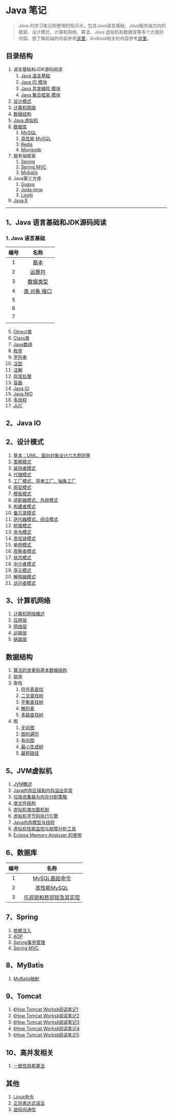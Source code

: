# Java 笔记

> Java 的学习笔记和整理的知识点，包含Java语言基础、Java服务端方向的框架、设计模式、计算机网络、算法、Java 虚拟机和数据库等多个方面的内容。想了解前端的内容参考[这里](https://github.com/Shouheng88/Front-end-notes)，Android相关的内容参考[这里](https://github.com/Shouheng88/Android-notes)。

## 目录结构

1. 语言基础和JDK源码阅读
    1. <a href="#java">Java 语言基础</a>
    2. <a href="#java_io">Java IO 模块</a>
    3. <a href="#java_con">Java 并发编程 模块</a>
    4. <a href="#java_collection">Java 集合框架 模块</a>
2. <a href="#design_pattern">设计模式</a>
3. <a href="#network">计算机网络</a>
4. <a href="#data_structure">数据结构</a>
5. <a href="#JVM">Java 虚拟机</a>
6. <a href="#database">数据库</a>
    1. <a href="#mysql">MySQL</a>
	2. <a href="#mysql_h">高性能 MySQL</a>
	3. <a href="#redis">Redis</a>
	4. <a href="#mongodb">Mongodb</a>
7. 服务端框架
    1. <a href="#spring">Spring</a>
	2. <a href="#spring_mvc">Spring MVC</a>
	3. <a href="#mybatis">Mybatis</a>
8. Java第三方库
    1. <a href="#guava">Guava</a>
	2. <a href="#joda_time">Joda-time</a>
	3. <a href="#log4j">Log4j</a>
9. <a href="#java_8">Java 8</a>

------

<h2 id="java">1、Java 语言基础和JDK源码阅读</h2>

### 1. Java 语言基础

|编号|名称|
|:-:|:-:|
|1|[基本](Java/Base.md)|
|2|[运算符](Java/Operator.md)|
|3|[数据类型](Java/DataTypes.md)|
|4|[类 对象 接口](Java/CIO.md)|
|5||
|6||
|7||
|||

5. [Object类](https://github.com/Shouheng88/Java-Programming/blob/master/Java%E8%AF%AD%E8%A8%80/Object%E7%B1%BB.md)
6. [Class类](https://github.com/Shouheng88/Java-Programming/blob/master/Java%E8%AF%AD%E8%A8%80/Class%E7%B1%BB.md)
7. [Java数组](https://github.com/Shouheng88/Java-Programming/blob/master/Java%E8%AF%AD%E8%A8%80/%E6%95%B0%E7%BB%84.md)
8. [枚举](https://github.com/Shouheng88/Java-Programming/blob/master/Java%E8%AF%AD%E8%A8%80/%E6%9E%9A%E4%B8%BE.md)
9. [字符串](https://github.com/Shouheng88/Java-Programming/blob/master/Java%E8%AF%AD%E8%A8%80/%E5%AD%97%E7%AC%A6%E4%B8%B2.md)
10. [泛型](https://github.com/Shouheng88/Java-Programming/blob/master/Java%E8%AF%AD%E8%A8%80/%E6%B3%9B%E5%9E%8B.md)
11. [注解](https://github.com/Shouheng88/Java-Programming/blob/master/Java%E8%AF%AD%E8%A8%80/%E6%B3%A8%E8%A7%A3.md)
12. [异常处理](https://github.com/Shouheng88/Java-Programming/blob/master/Java%E8%AF%AD%E8%A8%80/%E5%BC%82%E5%B8%B8%E5%A4%84%E7%90%86.md)
13. [容器](https://github.com/Shouheng88/Java-Programming/blob/master/Java%E8%AF%AD%E8%A8%80/%E5%AE%B9%E5%99%A8.md)
14. [Java IO](https://github.com/Shouheng88/Java-Programming/blob/master/Java%E8%AF%AD%E8%A8%80/IO/Java%20IO.md)
15. [Java NIO](https://github.com/Shouheng88/Java-Programming/blob/master/Java%E8%AF%AD%E8%A8%80/IO/%E6%96%B0IO.md)
16. [多线程](https://github.com/Shouheng88/Java-Programming/blob/master/Java%E8%AF%AD%E8%A8%80/%E5%B9%B6%E5%8F%91/%E5%A4%9A%E7%BA%BF%E7%A8%8B.md)
17. [JUC](https://github.com/Shouheng88/Java-Programming/blob/master/Java%E8%AF%AD%E8%A8%80/%E5%B9%B6%E5%8F%91/JUC.md)

<h2 id="java_io">2、Java IO</h2>


<h2 id="design_pattern">2、设计模式</h2>

1. [基本：UML、面向对象设计六大原则等](https://github.com/Shouheng88/Java-Programming/blob/master/%E8%AE%BE%E8%AE%A1%E6%A8%A1%E5%BC%8F/1.%E5%9F%BA%E6%9C%AC.md)
2. [策略模式](https://github.com/Shouheng88/Java-Programming/blob/master/%E8%AE%BE%E8%AE%A1%E6%A8%A1%E5%BC%8F/2.%E7%AD%96%E5%92%AF%E6%A8%A1%E5%BC%8F.md)
3. [装饰者模式](https://github.com/Shouheng88/Java-Programming/blob/master/%E8%AE%BE%E8%AE%A1%E6%A8%A1%E5%BC%8F/3.%E8%A3%85%E9%A5%B0%E5%99%A8%E6%A8%A1%E5%BC%8F.md)
4. [代理模式](https://github.com/Shouheng88/Java-Programming/blob/master/%E8%AE%BE%E8%AE%A1%E6%A8%A1%E5%BC%8F/4.%E4%BB%A3%E7%90%86%E6%A8%A1%E5%BC%8F.md)
5. [工厂模式、简单工厂、抽象工厂](https://github.com/Shouheng88/Java-Programming/blob/master/%E8%AE%BE%E8%AE%A1%E6%A8%A1%E5%BC%8F/5.%E5%B7%A5%E5%8E%82%E6%A8%A1%E5%BC%8F.md)
6. [原型模式](https://github.com/Shouheng88/Java-Programming/blob/master/%E8%AE%BE%E8%AE%A1%E6%A8%A1%E5%BC%8F/6.%E5%8E%9F%E5%9E%8B%E6%A8%A1%E5%BC%8F.md)
7. [模板模式](https://github.com/Shouheng88/Java-Programming/blob/master/%E8%AE%BE%E8%AE%A1%E6%A8%A1%E5%BC%8F/7.%E6%A8%A1%E6%9D%BF%E6%A8%A1%E5%BC%8F.md)
8. [适配器模式、外观模式](https://github.com/Shouheng88/Java-Programming/blob/master/%E8%AE%BE%E8%AE%A1%E6%A8%A1%E5%BC%8F/8.%E9%80%82%E9%85%8D%E5%99%A8%E6%A8%A1%E5%BC%8F%E5%92%8C%E5%A4%96%E8%A7%82%E6%A8%A1%E5%BC%8F.md)
9. [构建者模式](https://github.com/Shouheng88/Java-Programming/blob/master/%E8%AE%BE%E8%AE%A1%E6%A8%A1%E5%BC%8F/9.%E6%9E%84%E5%BB%BA%E8%80%85%E6%A8%A1%E5%BC%8F.md)
10. [备忘录模式](https://github.com/Shouheng88/Java-Programming/blob/master/%E8%AE%BE%E8%AE%A1%E6%A8%A1%E5%BC%8F/10.%E5%A4%87%E5%BF%98%E5%BD%95%E6%A8%A1%E5%BC%8F.md)
11. [迭代器模式、组合模式](https://github.com/Shouheng88/Java-Programming/blob/master/%E8%AE%BE%E8%AE%A1%E6%A8%A1%E5%BC%8F/11.%E8%BF%AD%E4%BB%A3%E5%99%A8%E6%A8%A1%E5%BC%8F%E5%92%8C%E7%BB%84%E5%90%88%E6%A8%A1%E5%BC%8F.md)
12. [桥接模式](https://github.com/Shouheng88/Java-Programming/blob/master/%E8%AE%BE%E8%AE%A1%E6%A8%A1%E5%BC%8F/12.%E6%A1%A5%E6%8E%A5%E6%A8%A1%E5%BC%8F.md)
13. [命令模式](https://github.com/Shouheng88/Java-Programming/blob/master/%E8%AE%BE%E8%AE%A1%E6%A8%A1%E5%BC%8F/13.%E5%91%BD%E4%BB%A4%E6%A8%A1%E5%BC%8F.md)
14. [责任链模式](https://github.com/Shouheng88/Java-Programming/blob/master/%E8%AE%BE%E8%AE%A1%E6%A8%A1%E5%BC%8F/14.%E8%B4%A3%E4%BB%BB%E9%93%BE%E6%A8%A1%E5%BC%8F.md)
15. [单例模式](https://github.com/Shouheng88/Java-Programming/blob/master/%E8%AE%BE%E8%AE%A1%E6%A8%A1%E5%BC%8F/15.%E5%8D%95%E4%BE%8B%E6%A8%A1%E5%BC%8F.md)
16. [观察者模式](https://github.com/Shouheng88/Java-Programming/blob/master/%E8%AE%BE%E8%AE%A1%E6%A8%A1%E5%BC%8F/16.%E8%A7%82%E5%AF%9F%E8%80%85%E6%A8%A1%E5%BC%8F.md)
17. [状态模式](https://github.com/Shouheng88/Java-Programming/blob/master/%E8%AE%BE%E8%AE%A1%E6%A8%A1%E5%BC%8F/17.%E7%8A%B6%E6%80%81%E6%A8%A1%E5%BC%8F.md)
18. [中介者模式](https://github.com/Shouheng88/Java-Programming/blob/master/%E8%AE%BE%E8%AE%A1%E6%A8%A1%E5%BC%8F/18.%E4%B8%AD%E4%BB%8B%E8%80%85%E6%A8%A1%E5%BC%8F.md)
19. [享元模式](https://github.com/Shouheng88/Java-Programming/blob/master/%E8%AE%BE%E8%AE%A1%E6%A8%A1%E5%BC%8F/19.%E4%BA%AB%E5%85%83%E6%A8%A1%E5%BC%8F.md)
20. [解释器模式](https://github.com/Shouheng88/Java-Programming/blob/master/%E8%AE%BE%E8%AE%A1%E6%A8%A1%E5%BC%8F/20.%E8%A7%A3%E9%87%8A%E5%99%A8%E6%A8%A1%E5%BC%8F.md)
21. [访问者模式](https://github.com/Shouheng88/Java-Programming/blob/master/%E8%AE%BE%E8%AE%A1%E6%A8%A1%E5%BC%8F/21.%E8%AE%BF%E9%97%AE%E8%80%85%E6%A8%A1%E5%BC%8F.md)

<h2 id="network">3、计算机网络</h2>

1. [计算机网络概述](https://github.com/Shouheng88/Java-Programming/blob/master/%E8%AE%A1%E7%AE%97%E6%9C%BA%E7%BD%91%E7%BB%9C/%E6%A6%82%E8%BF%B0%20%E5%9B%A0%E7%89%B9%E7%BD%91.md)
2. [应用层](https://github.com/Shouheng88/Java-Programming/blob/master/%E8%AE%A1%E7%AE%97%E6%9C%BA%E7%BD%91%E7%BB%9C/%E5%BA%94%E7%94%A8%E5%B1%82.md)
3. [网络层](https://github.com/Shouheng88/Java-Programming/blob/master/%E8%AE%A1%E7%AE%97%E6%9C%BA%E7%BD%91%E7%BB%9C/%E7%BD%91%E7%BB%9C%E5%B1%82.md)
4. [运输层](https://github.com/Shouheng88/Java-Programming/blob/master/%E8%AE%A1%E7%AE%97%E6%9C%BA%E7%BD%91%E7%BB%9C/%E8%BF%90%E8%BE%93%E5%B1%82.md)
5. [链路层](https://github.com/Shouheng88/Java-Programming/blob/master/%E8%AE%A1%E7%AE%97%E6%9C%BA%E7%BD%91%E7%BB%9C/%E9%93%BE%E8%B7%AF%E5%B1%82.md)

<h2 id="data_structure">数据结构</h2>

1. [算法的度量和基本数据结构](https://github.com/Shouheng88/Java-Programming/blob/master/%E6%95%B0%E6%8D%AE%E7%BB%93%E6%9E%84%E4%B8%8E%E7%AE%97%E6%B3%95/1.%E5%9F%BA%E6%9C%AC%E6%95%B0%E6%8D%AE%E7%BB%93%E6%9E%84.md)
2. [排序](https://github.com/Shouheng88/Java-Programming/blob/master/%E6%95%B0%E6%8D%AE%E7%BB%93%E6%9E%84%E4%B8%8E%E7%AE%97%E6%B3%95/2.%E6%8E%92%E5%BA%8F.md)
3. 查找
	1. [符号表查找](https://github.com/Shouheng88/Java-Programming/blob/master/%E6%95%B0%E6%8D%AE%E7%BB%93%E6%9E%84%E4%B8%8E%E7%AE%97%E6%B3%95/3.1%20%E6%9F%A5%E6%89%BE-%E7%AC%A6%E5%8F%B7%E8%A1%A8%E6%9F%A5%E6%89%BE.md)
	2. [二叉查找树](https://github.com/Shouheng88/Java-Programming/blob/master/%E6%95%B0%E6%8D%AE%E7%BB%93%E6%9E%84%E4%B8%8E%E7%AE%97%E6%B3%95/3.2%20%E6%9F%A5%E6%89%BE-%E4%BA%8C%E5%8F%89%E6%9F%A5%E6%89%BE%E6%A0%91.md)
	3. [平衡查找树](https://github.com/Shouheng88/Java-Programming/blob/master/%E6%95%B0%E6%8D%AE%E7%BB%93%E6%9E%84%E4%B8%8E%E7%AE%97%E6%B3%95/3.3%20%E6%9F%A5%E6%89%BE-%E5%B9%B3%E8%A1%A1%E6%9F%A5%E6%89%BE%E6%A0%91.md)
	4. [散列表](https://github.com/Shouheng88/Java-Programming/blob/master/%E6%95%B0%E6%8D%AE%E7%BB%93%E6%9E%84%E4%B8%8E%E7%AE%97%E6%B3%95/3.4%20%E6%9F%A5%E6%89%BE-%E6%95%A3%E5%88%97%E8%A1%A8.md)
	5. [多路查找树](https://github.com/Shouheng88/Java-Programming/blob/master/%E6%95%B0%E6%8D%AE%E7%BB%93%E6%9E%84%E4%B8%8E%E7%AE%97%E6%B3%95/3.5%20%E6%9F%A5%E6%89%BE-%E5%A4%9A%E8%B7%AF%E6%9F%A5%E6%89%BE%E6%A0%91.md)
4. 图
	1. [无向图](https://github.com/Shouheng88/Java-Programming/blob/master/%E6%95%B0%E6%8D%AE%E7%BB%93%E6%9E%84%E4%B8%8E%E7%AE%97%E6%B3%95/4.1%20%E5%9B%BE-%E6%9C%89%E5%90%91%E5%9B%BE.md)
	2. [图的遍历](https://github.com/Shouheng88/Java-Programming/blob/master/%E6%95%B0%E6%8D%AE%E7%BB%93%E6%9E%84%E4%B8%8E%E7%AE%97%E6%B3%95/4.2%20%E5%9B%BE-%E5%9B%BE%E7%9A%84%E9%81%8D%E5%8E%86.md)
	3. [有向图](https://github.com/Shouheng88/Java-Programming/blob/master/%E6%95%B0%E6%8D%AE%E7%BB%93%E6%9E%84%E4%B8%8E%E7%AE%97%E6%B3%95/4.3%20%E5%9B%BE-%E6%9C%89%E5%90%91%E5%9B%BE.md)
	4. [最小生成树](https://github.com/Shouheng88/Java-Programming/blob/master/%E6%95%B0%E6%8D%AE%E7%BB%93%E6%9E%84%E4%B8%8E%E7%AE%97%E6%B3%95/4.4%20%E5%9B%BE-%E6%9C%80%E5%B0%8F%E7%94%9F%E6%88%90%E6%A0%91.md)
	5. [最短路径](https://github.com/Shouheng88/Java-Programming/blob/master/%E6%95%B0%E6%8D%AE%E7%BB%93%E6%9E%84%E4%B8%8E%E7%AE%97%E6%B3%95/4.5%20%E5%9B%BE-%E6%9C%80%E7%9F%AD%E8%B7%AF%E5%BE%84.md)

<h2 id="JVM">5、JVM虚拟机</h2>

1. [JVM概述](https://github.com/Shouheng88/Java-Programming/blob/master/JVM/1.Java%E5%9F%BA%E6%9C%AC%E6%A6%82%E8%BF%B0.md)
2. [Java内存区域和内存溢出异常](https://github.com/Shouheng88/Java-Programming/blob/master/JVM/2.Java%E5%86%85%E5%AD%98%E5%8C%BA%E5%9F%9F%E5%92%8C%E5%86%85%E5%AD%98%E6%BA%A2%E5%87%BA%E5%BC%82%E5%B8%B8.md)
3. [垃圾收集器与内存分配策略](https://github.com/Shouheng88/Java-Programming/blob/master/JVM/3.%E5%9E%83%E5%9C%BE%E6%94%B6%E9%9B%86%E5%99%A8%E4%B8%8E%E5%86%85%E5%AD%98%E5%88%86%E9%85%8D%E7%AD%96%E7%95%A5.md)
4. [类文件结构](https://github.com/Shouheng88/Java-Programming/blob/master/JVM/5.%E7%B1%BB%E6%96%87%E4%BB%B6%E7%BB%93%E6%9E%84.md)
5. [虚拟机类加载机制](https://github.com/Shouheng88/Java-Programming/blob/master/JVM/6.%E8%99%9A%E6%8B%9F%E6%9C%BA%E7%B1%BB%E5%8A%A0%E8%BD%BD%E6%9C%BA%E5%88%B6.md)
6. [虚拟机字节码执行引擎](https://github.com/Shouheng88/Java-Programming/blob/master/JVM/7.%E8%99%9A%E6%8B%9F%E6%9C%BA%E5%AD%97%E8%8A%82%E7%A0%81%E6%89%A7%E8%A1%8C%E5%BC%95%E6%93%8E.md)
7. [Java内存模型与线程](https://github.com/Shouheng88/Java-Programming/blob/master/JVM/8.Java%E5%86%85%E5%AD%98%E6%A8%A1%E5%9E%8B%E4%B8%8E%E7%BA%BF%E7%A8%8B.md)
8. [虚拟机性能监控与故障分析工具](https://github.com/Shouheng88/Java-Programming/blob/master/JVM/4.%E8%99%9A%E6%8B%9F%E6%9C%BA%E6%80%A7%E8%83%BD%E7%9B%91%E6%8E%A7%E4%B8%8E%E6%95%85%E9%9A%9C%E5%88%86%E6%9E%90%E5%B7%A5%E5%85%B7.md)
9. [Eclipse Memory Analyzer 的使用](https://github.com/Shouheng88/Java-Programming/blob/master/JVM/Eclipse%20Memory%20Analyzer%20%E4%BD%BF%E7%94%A8.md)

<h2 id="database">6、数据库</h2>

|编号|名称|
|:-:|:-:|
|1|<a id="mysql" href="MySQL/MySQL.md">MySQL基础命令</a>|
|2|<a id="mysql_h" href="MySQL/Heigh_Performance_MySQL.md">高性能MySQL</a>|
|3|<a href="MySQL/Lock.md">乐观锁和悲观锁及其实现</a>|

## 7、Spring

1. [依赖注入](https://github.com/Shouheng88/Java-Programming/blob/master/Spring/Bean%E6%B3%A8%E5%85%A5.md)
2. [AOP](https://github.com/Shouheng88/Java-Programming/blob/master/Spring/AOP.md)
3. [Spring事务管理](https://github.com/Shouheng88/Java-Programming/blob/master/Spring/Spring%E4%BA%8B%E5%8A%A1%E7%AE%A1%E7%90%86.md)
4. [Spring MVC](https://github.com/Shouheng88/Java-Programming/blob/master/Spring/Spring%20MVC.md)

## 8、MyBatis

1. [MyBatis映射](https://github.com/Shouheng88/Java-Programming/blob/master/MyBatis/MyBatis%E6%98%A0%E5%B0%84.md)

## 9、Tomcat

1. [《How Tomcat Works》阅读笔记1](https://github.com/Shouheng88/Java-Programming/blob/master/Tomcat/%E3%80%8AHow%20Tomcat%20Works%E3%80%8B%E9%98%85%E8%AF%BB%E7%AC%94%E8%AE%B01.md)
2. [《How Tomcat Works》阅读笔记2](https://github.com/Shouheng88/Java-Programming/blob/master/Tomcat/%E3%80%8AHow%20Tomcat%20Works%E3%80%8B%E9%98%85%E8%AF%BB%E7%AC%94%E8%AE%B02.md)
3. [《How Tomcat Works》阅读笔记3](https://github.com/Shouheng88/Java-Programming/blob/master/Tomcat/%E3%80%8AHow%20Tomcat%20Works%E3%80%8B%E9%98%85%E8%AF%BB%E7%AC%94%E8%AE%B03.md)
4. [《How Tomcat Works》阅读笔记4](https://github.com/Shouheng88/Java-Programming/blob/master/Tomcat/%E3%80%8AHow%20Tomcat%20Works%E3%80%8B%E9%98%85%E8%AF%BB%E7%AC%94%E8%AE%B04.md)
5. [《How Tomcat Works》阅读笔记5](https://github.com/Shouheng88/Java-Programming/blob/master/Tomcat/%E3%80%8AHow%20Tomcat%20Works%E3%80%8B%E9%98%85%E8%AF%BB%E7%AC%94%E8%AE%B05.md)

## 10、高并发相关

1. [一致性哈希算法](https://github.com/Shouheng88/Java-Programming/blob/master/%E9%AB%98%E5%B9%B6%E5%8F%91%E7%9B%B8%E5%85%B3/%E4%B8%80%E8%87%B4%E6%80%A7%E5%93%88%E5%B8%8C%E7%AE%97%E6%B3%95.md)

## 其他

1. [Linux命令](https://github.com/Shouheng88/Java-Programming/blob/master/linux%E5%91%BD%E4%BB%A4.md)
2. [正则表达式语法](https://github.com/Shouheng88/Java-Programming/blob/master/%E6%AD%A3%E5%88%99%E8%A1%A8%E8%BE%BE%E5%BC%8F.md)
3. [进程间通信](https://github.com/Shouheng88/Java-Programming/blob/master/%E8%BF%9B%E7%A8%8B%E9%97%B4%E9%80%9A%E4%BF%A1.md)